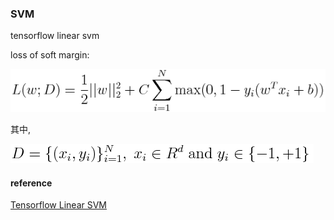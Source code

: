 ### SVM
tensorflow linear svm

loss of soft margin:

![loss](https://github.com/BUAAQingYuan/MachineLearning/raw/master/svm/L.png)

其中,

![condition](https://github.com/BUAAQingYuan/MachineLearning/raw/master/svm/D.png)

#### reference

[Tensorflow Linear SVM](https://github.com/eakbas/tf-svm)
